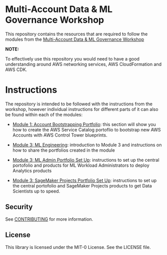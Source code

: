 # Multi-Account Data & ML Governance Workshop

This repository contains the resources that are required to follow the modules from the [Multi-Account Data & ML Governance Workshop](https://studio.us-east-1.prod.workshops.aws/workshops/367f5c92-0764-4959-9279-e6f105f0c670#builds)

**NOTE:**

To effectively use this repository you would need to have a good understanding around AWS networking services, AWS CloudFormation and AWS CDK.

# Instructions

The repository is intended to be followed with the instructions from the workshop, however individual instructions for different parts of it can also be found within each of the modules:

- [Module 1: Account Bootstrapping Portfolio](./module-1/account-bootstrap-service-catalog-repo/README.md): this section will show you how to create the AWS Service Catalog portoflio to bootstrap new AWS Accounts with AWS Control Tower blueprints.

- [Module 3: ML Engineering](./module-3/README.md): introduction to Module 3 and instructions on how to share the portfolios created in the module

- [Module 3: ML Admin Portfolio Set Up](./module-3/ml-admin-portfolio/README.md): instructions to set up the central portofolio and products for ML Workload Administrators to deploy Analytics products

- [Module 3: SageMaker Projects Portfolio Set Up](./module-3/sagemaker-projects-portfolio/README.md): instructions to set up the central portofolio and SageMaker Projects products to get Data Scientists up to speed.

## Security

See [CONTRIBUTING](CONTRIBUTING.md#security-issue-notifications) for more information.

## License

This library is licensed under the MIT-0 License. See the LICENSE file.

